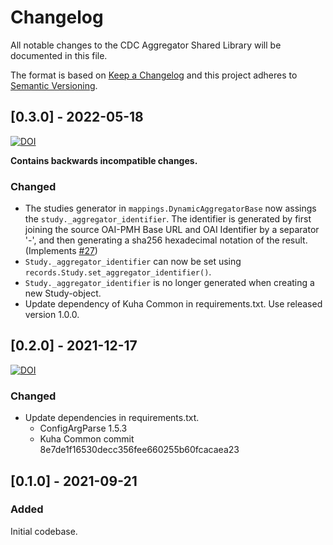 # Changelog

All notable changes to the CDC Aggregator Shared Library will be documented in this file.

The format is based on [Keep a Changelog](http://keepachangelog.com/en/1.0.0/) and this project adheres to [Semantic Versioning](http://semver.org/spec/v2.0.0.html).


## [0.3.0] - 2022-05-18
[![DOI](https://zenodo.org/badge/DOI/10.5281/zenodo.6577777.svg)](https://doi.org/10.5281/zenodo.6577777)

**Contains backwards incompatible changes.**

### Changed

- The studies generator in `mappings.DynamicAggregatorBase` now assings
  the `study._aggregator_identifier`. The identifier is generated by
  first joining the source OAI-PMH Base URL and OAI Identifier by a
  separator '-', and then generating a sha256 hexadecimal notation of
  the result. (Implements [#27](https://bitbucket.org/cessda/cessda.cdc.aggregator.shared-library/issues/27))
- `Study._aggregator_identifier` can now be set using
  `records.Study.set_aggregator_identifier()`.
- `Study._aggregator_identifier` is no longer generated when creating a new
  Study-object.
- Update dependency of Kuha Common in requirements.txt. Use released
  version 1.0.0.


## [0.2.0] - 2021-12-17
[![DOI](https://zenodo.org/badge/DOI/10.5281/zenodo.5779958.svg)](https://doi.org/10.5281/zenodo.5779958)

### Changed

- Update dependencies in requirements.txt.
  - ConfigArgParse 1.5.3
  - Kuha Common commit 8e7de1f16530decc356fee660255b60fcacaea23


## [0.1.0] - 2021-09-21

### Added

Initial codebase.
